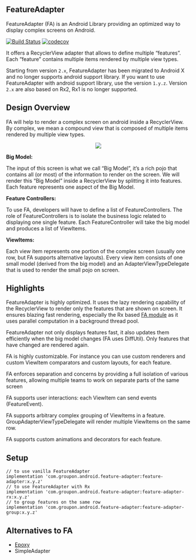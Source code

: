 ## FeatureAdapter
FeatureAdapter (FA) is an Android Library providing an optimized way to display complex screens on Android.

[![Build Status](https://travis-ci.org/groupon/FeatureAdapter.svg?branch=master)](https://travis-ci.org/groupon/FeatureAdapter)
[![codecov](https://codecov.io/gh/groupon/FeatureAdapter/branch/master/graph/badge.svg)](https://codecov.io/gh/groupon/FeatureAdapter)

It offers a RecyclerView adapter that allows to define multiple “features”. Each “feature” contains multiple items rendered by multiple view types.

Starting from version `2.x`, FeatureAdapter has been migrated to Android X and no longer supports android support library. If you want to use FeatureAdapter with android support library, use the version `1.y.z`. Version `2.x` are also based on Rx2, Rx1 is no longer supported.

## Design Overview
FA will help to render a complex screen on android inside a RecyclerView. By complex, we mean a compound view that is composed of multiple items rendered by multiple view types.

<p align="center">
<img src="./images/design-overview.png">
</p>

**Big Model:**

The input of this screen is what we call “Big Model”, it’s a rich pojo that contains all (or most) of the information to render on the screen. We will render this “Big Model” inside a RecyclerView by splitting it into features. Each feature represents one aspect of the Big Model.

**Feature Controllers:**

To use FA, developers will have to define a list of FeatureControllers. The role of FeatureControllers is to isolate the business logic related to displaying one single feature. Each FeatureController will take the big model and produces a list of ViewItems. 

**ViewItems:**

Each view item represents one portion of the complex screen (usually one row, but FA supports alternative layouts). Every view item consists of one small model (derived from the big model) and an AdapterViewTypeDelegate that is used to render the small pojo on screen. 

## Highlights
FeatureAdapter is highly optimized. It uses the lazy rendering capability of the RecyclerView to render only the features that are shown on screen. It ensures blazing fast rendering, especially the Rx based [FA module](./feature-adapter-rx) as it uses parallel computation in a background thread pool.

FeatureAdapter not only displays features fast, it also updates them efficiently when the big model changes (FA uses DiffUtil). Only features that have changed are rendered again.

FA is highly customizable. For instance you can use custom renderers and custom ViewItem comparators and custom layouts, for each feature.

FA enforces separation and concerns by providing a full isolation of various features, allowing multiple teams to work on separate parts of the same screen

FA supports user interactions: each ViewItem can send events (FeatureEvent).

FA supports arbitrary complex grouping of ViewItems in a feature. GroupAdapterViewTypeDelegate will render multiple ViewItems on the same row.

FA supports custom animations and decorators for each feature.

## Setup
```
// to use vanilla FeatureAdapter
implementation 'com.groupon.android.feature-adapter:feature-adapter:x.y.z'
// to use FeatureAdapter with Rx
implementation 'com.groupon.android.feature-adapter:feature-adapter-rx:x.y.z'
// to group features on the same row
implementation 'com.groupon.android.feature-adapter:feature-adapter-group:x.y.z'
```

## Alternatives to FA
* [Epoxy](https://github.com/airbnb/epoxy)
* SimpleAdapter

